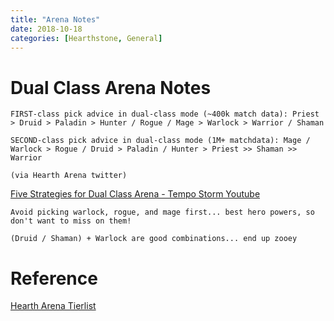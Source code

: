 ```yaml
---
title: "Arena Notes"
date: 2018-10-18
categories: [Hearthstone, General]
---
```


# Dual Class Arena Notes

```
FIRST-class pick advice in dual-class mode (~400k match data): Priest > Druid > Paladin > Hunter / Rogue / Mage > Warlock > Warrior / Shaman

SECOND-class pick advice in dual-class mode (1M+ matchdata): Mage / Warlock > Rogue / Druid > Paladin / Hunter > Priest >> Shaman >> Warrior

(via Hearth Arena twitter)
```

[Five Strategies for Dual Class Arena - Tempo Storm Youtube](https://www.youtube.com/watch?v=qxeHyExnStM)

```
Avoid picking warlock, rogue, and mage first... best hero powers, so don't want to miss on them!

(Druid / Shaman) + Warlock are good combinations... end up zooey
```

# Reference

[Hearth Arena Tierlist](https://www.heartharena.com/tierlist)
